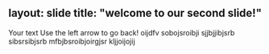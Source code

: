 layout: slide
title: "welcome to our second slide!"
---
Your text
Use the left arrow to go back!
oijdfv
sobojsroibji
sjjbjjibjsrb
sibsrsibjsrb
mfbjbsroibjoirgjsr
kljjoijojij
